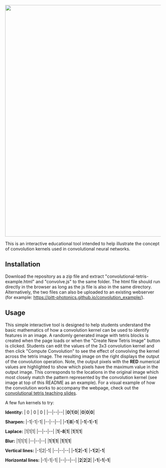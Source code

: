 <p align="center">
<img src="https://user-images.githubusercontent.com/49370231/167707516-7a00b882-77a8-477e-b6a9-57e7c743a155.png" width="750">
</p>

This is an interactive educational tool intended to help illustrate the concept of convolution kernels used in convolutional neural networks.

## Installation
Download the repository as a zip file and extract "convolutional-tetris-example.html" and "convolve.js" to the same folder. The html file should run directly in the browser as long as the js file is also in the same directory. Alternatively, the two files can also be uploaded to an existing webserver (for example: https://pitt-photonics.github.io/convolution_example/).

## Usage
This simple interactive tool is designed to help students understand the basic mathematics of how a convolution kernel can be used to identify features in an image. A randomly generated image with tetris blocks is created when the page loads or when the "Create New Tetris Image" button is clicked. Students can edit the values of the 3x3 convolution kernel and then click "Compute Convolution" to see the effect of convolving the kernel across the tetris image. The resulting image on the right displays the output of the convolution operation. Note, the output pixels with the **RED** numerical values are highlighted to show which pixels have the maximum value in the output image. This corresponds to the locations in the original image which most closely match the pattern represented by the convolution kernel (see image at top of this README as an example). For a visual example of how the convolution works to accompany the webpage, check out the [convolutional tetris teaching slides](https://github.com/pitt-photonics/Convolutional-Tetris-Example/files/8664374/convolutional.tetris.teaching.slides.pdf).

A few fun kernels to try:

**Identity:**
| 0 | 0 | 0 |
|--|--|--|
|**0**|**1**|**0**|
|**0**|**0**|**0**|

**Sharpen:**
|-1|-1|-1|
|--|--|--|
|**-1**|**8**|**-1**|
|**-1**|**-1**|**-1**|

**Laplace:**
|1|1|1|
|--|--|--|
|**1**|**-8**|**1**|
|**1**|**1**|**1**|

**Blur:**
|1|1|1|
|--|--|--|
|**1**|**1**|**1**|
|**1**|**1**|**1**|

**Vertical lines:**
|-1|2|-1|
|--|--|--|
|**-1**|**2**|**-1**|
|**-1**|**2**|**-1**|

**Horizontal lines:**
|-1|-1|-1|
|--|--|--|
|**2**|**2**|**2**|
|**-1**|**-1**|**-1**|

